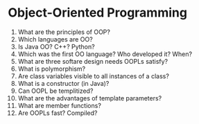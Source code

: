# Object-Oriented Programming

1. What are the principles of OOP?
2. Which languages are OO?
3. Is Java OO? C++? Python?
4. Which was the first OO language? Who developed it?  When?
5. What are three softare design needs OOPLs satisfy?
6. What is polymorphism?
7. Are class variables visible to all instances of a class?
8. What is a constructor (in Java)?
9. Can OOPL be templitized?
10. What are the advantages of template parameters?
11. What are member functions?
12. Are OOPLs fast?  Compiled?
